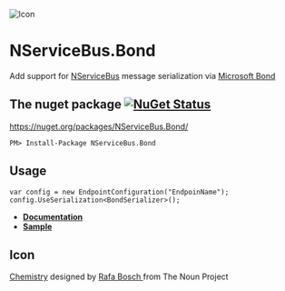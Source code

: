 ![Icon](https://raw.githubusercontent.com/SimonCropp/NServiceBus.Bond/master/Icon/package_icon.png)

NServiceBus.Bond
===========================

Add support for [NServiceBus](https://docs.particular.net/nservicebus/) message serialization via [Microsoft Bond](https://microsoft.github.io/bond/manual/bond_cs.html)


## The nuget package  [![NuGet Status](http://img.shields.io/nuget/v/NServiceBus.Bond.svg?style=flat)](https://www.nuget.org/packages/NServiceBus.Bond/)

https://nuget.org/packages/NServiceBus.Bond/

    PM> Install-Package NServiceBus.Bond


## Usage

```
var config = new EndpointConfiguration("EndpoinName");
config.UseSerialization<BondSerializer>();
```

 * **[Documentation](https://docs.particular.net/nservicebus/serialization/bond)**
 * **[Sample](https://docs.particular.net/samples/serializers/bond/)**


## Icon

<a href="https://thenounproject.com/term/Chemistry/107944/" target="_blank">Chemistry</a> designed by <a href="https://thenounproject.com/Externografico/" target="_blank">Rafa Bosch
</a> from The Noun Project